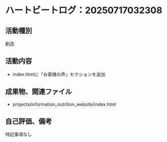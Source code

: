 # ハートビートログ：20250717032308

## 活動種別
創造

## 活動内容
- index.htmlに「お客様の声」セクションを追加

## 成果物、関連ファイル
- projects/information_nutrition_website/index.html

## 自己評価、備考
特記事項なし
